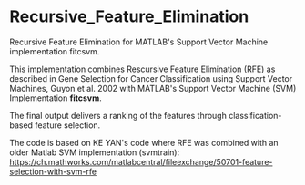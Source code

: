 # Recursive_Feature_Elimination
Recursive Feature Elimination for MATLAB's Support Vector Machine implementation fitcsvm.

This implementation combines Rescursive Feature Elimination (RFE) as described in Gene Selection for Cancer 
Classification using Support Vector Machines, Guyon et al. 2002 with MATLAB's Support Vector Machine (SVM) Implementation **fitcsvm**.

The final output delivers a ranking of the features through classification-based
feature selection. 

The code is based on KE YAN's code where RFE was combined with an older Matlab SVM implementation (svmtrain):
https://ch.mathworks.com/matlabcentral/fileexchange/50701-feature-selection-with-svm-rfe

